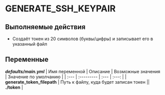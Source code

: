 # GENERATE_SSH_KEYPAIR

## Выполняемые действия

- Создаёт токен из 20 символов (буквы/цифры) и записывает его в указанный файл

## Переменные

***defaults/main.yml***
| Имя переменной | Описание | Возможные значения | Значение по умолчанию |
| :--- | :--------- | :--- | :---: |
| **generate_token_filepath** | Путь к файлу, куда будет записан токен || **./token** |

